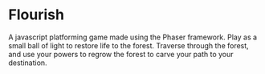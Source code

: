 # Flourish
 
A javascript platforming game made using the Phaser framework. Play as a small ball of light to restore life to the forest. Traverse through the forest, and use your powers to regrow the forest to carve your path to your destination. 
